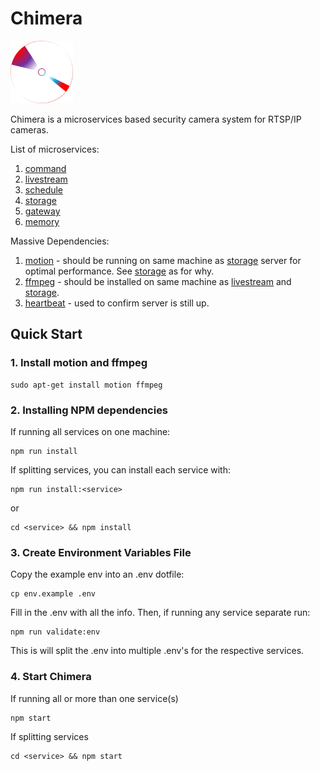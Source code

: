 # Chimera 

<img src="command/frontend/res/logo.png" alt="logo" width="100"/>

Chimera is a microservices based security camera system for RTSP/IP cameras.

List of microservices: 

1. [command](command)
2. [livestream](livestream)
3. [schedule](schedule)
4. [storage](storage)
5. [gateway](gateway)
6. [memory](memory)

Massive Dependencies:
1. [motion](https://github.com/Motion-Project/motion) - should be running on same machine as [storage](storage) server for optimal performance. See [storage](storage) as for why.
2. [ffmpeg](https://ffmpeg.org) - should be installed on same machine as [livestream](livestream) and [storage](storage). 
3. [heartbeat](https://github.com/jjjpanda/heartbeat) - used to confirm server is still up.



## Quick Start

### 1. Install motion and ffmpeg
```
sudo apt-get install motion ffmpeg 
```
### 2. Installing NPM dependencies

If running all services on one machine:
```
npm run install
```

If splitting services, you can install each service with:
```
npm run install:<service>
```
or 
```
cd <service> && npm install
```
### 3. Create Environment Variables File

Copy the example env into an .env dotfile:
```
cp env.example .env
```

Fill in the .env with all the info. 
Then, if running any service separate run:

```
npm run validate:env
```
This is will split the .env into multiple .env's for the respective services.

### 4. Start Chimera

If running all or more than one service(s)
```
npm start
```
If splitting services
```
cd <service> && npm start
```